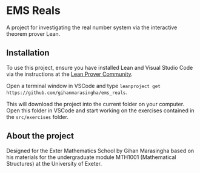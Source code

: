 # EMS Reals

A project for investigating the real number system via the interactive theorem prover Lean.

## Installation

To use this project, ensure you have installed Lean and Visual Studio Code via the instructions at the [Lean Prover Community](https://leanprover-community.github.io/get_started.html).

Open a terminal window in VSCode and type
`leanproject get https://github.com/gihanmarasingha/ems_reals`.

This will download the project into the current folder on your computer. Open this folder in
VSCode and start working on the exercises contained in the `src/exercises` folder.


## About the project

Designed for the Exter Mathematics School by Gihan Marasingha based on his materials for
the undergraduate module MTH1001 (Mathematical Structures) at the University of Exeter.
